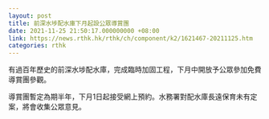 ```yaml
---
layout: post
title: 前深水埗配水庫下月起設公眾導賞團
date: 2021-11-25 21:50:17.000000000 +08:00
link: https://news.rthk.hk/rthk/ch/component/k2/1621467-20211125.htm
categories: rthk
---
```


有過百年歷史的前深水埗配水庫，完成臨時加固工程，下月中開放予公眾參加免費導賞團參觀。

導賞團暫定為期半年，下月1日起接受網上預約。水務署對配水庫長遠保育未有定案，將會收集公眾意見。

